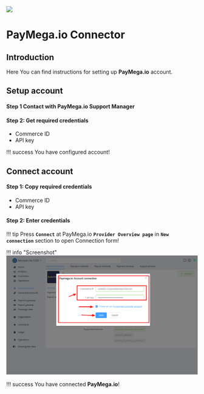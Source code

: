 <img src="https://static.openfintech.io/payment_providers/paymegaio/logo.svg?w=400" width="200px">

# PayMega.io Connector

## Introduction

Here You can find  instructions for setting up **PayMega.io**  account.

## Setup account

#### Step 1  Contact with PayMega.io Support Manager


#### Step 2: Get required credentials

-  Commerce ID
-  API key
 

!!! success
    You have configured account!




## Connect account

#### Step 1: Copy required credentials

-  Commerce ID
-  API key

#### Step 2: Enter credentials


!!! tip
    Press **`Connect`** at PayMega.io **`Provider Overview page`** in **`New connection`** section to open Connection form!




!!! info "Screenshot"
    [![Connect](images/paymegaio_connect.png)](images/paymegaio_connect.png)


!!! success
    You have connected **PayMega.io**!
